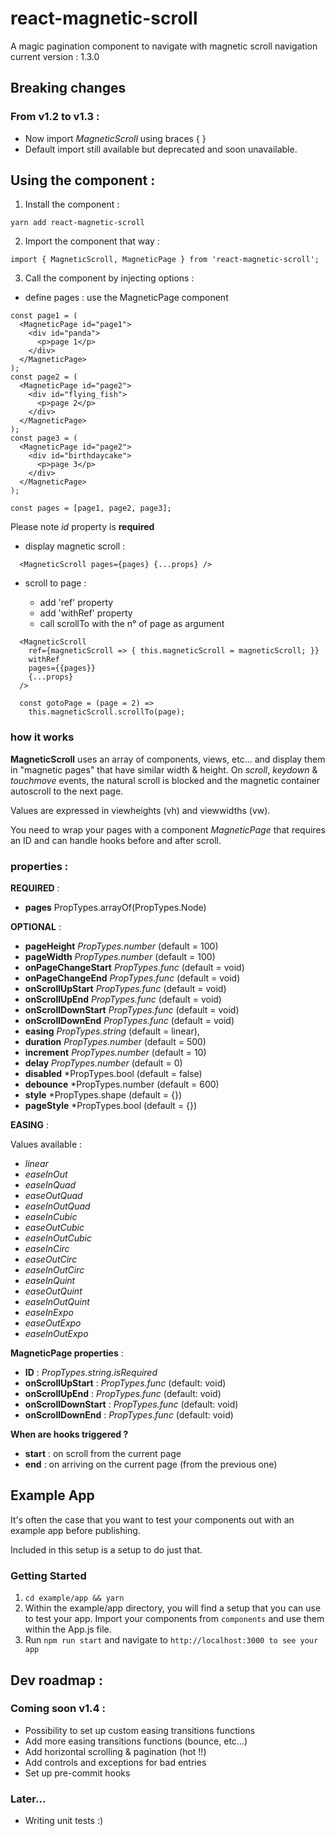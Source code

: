 
# react-magnetic-scroll

A magic pagination component to navigate with magnetic scroll navigation
current version : 1.3.0

## Breaking changes

### From v1.2 to v1.3 :

* Now import *MagneticScroll* using braces { }
* Default import still available but deprecated and soon unavailable.

## Using the component :
1. Install the component :

 ```yarn add react-magnetic-scroll```

2. Import the component that way :

 ```import { MagneticScroll, MagneticPage } from 'react-magnetic-scroll';```

3. Call the component by injecting options :

  * define pages : use the MagneticPage component

  ```
  const page1 = (
    <MagneticPage id="page1">
      <div id="panda">
        <p>page 1</p>
      </div>
    </MagneticPage>
  );
  const page2 = (
    <MagneticPage id="page2">
      <div id="flying_fish">
        <p>page 2</p>
      </div>
    </MagneticPage>
  );
  const page3 = (
    <MagneticPage id="page2">
      <div id="birthdaycake">
        <p>page 3</p>
      </div>
    </MagneticPage>
  );

  const pages = [page1, page2, page3];
  ```
  Please note *id* property is __required__

  * display magnetic scroll :

  ```
    <MagneticScroll pages={pages} {...props} />
  ```

  * scroll to page :

    * add 'ref' property
    * add 'withRef' property
    * call scrollTo with the n° of page as argument

  ```
    <MagneticScroll
      ref={magneticScroll => { this.magneticScroll = magneticScroll; }}
      withRef
      pages={{pages}}
      {...props}
    />
  ```

  ```
    const gotoPage = (page = 2) =>
      this.magneticScroll.scrollTo(page);
  ```

### how it works

__MagneticScroll__ uses an array of components, views, etc... and display them in "magnetic pages" that have similar width & height. On *scroll*, *keydown* & *touchmove* events, the natural scroll is blocked and the magnetic container autoscroll to the next page.

Values are expressed in viewheights (vh) and viewwidths (vw).

You need to wrap your pages with a component *MagneticPage* that requires an ID and can handle hooks before and after scroll.

### properties :

__REQUIRED__ :

* **pages** PropTypes.arrayOf(PropTypes.Node)

__OPTIONAL__ :

* **pageHeight** *PropTypes.number* (default = 100)
* **pageWidth** *PropTypes.number* (default = 100)
* **onPageChangeStart** *PropTypes.func* (default = void)
* **onPageChangeEnd** *PropTypes.func* (default = void)
* **onScrollUpStart** *PropTypes.func* (default = void)
* **onScrollUpEnd** *PropTypes.func* (default = void)
* **onScrollDownStart** *PropTypes.func* (default = void)
* **onScrollDownEnd** *PropTypes.func* (default = void)
* **easing** *PropTypes.string* (default = linear),
* **duration** *PropTypes.number* (default = 500)
* **increment** *PropTypes.number* (default = 10)
* **delay** *PropTypes.number* (default = 0)
* **disabled** *PropTypes.bool (default = false)
* **debounce** *PropTypes.number (default = 600)
* **style** *PropTypes.shape (default = {})
* **pageStyle** *PropTypes.bool (default = {})

__EASING__ :

Values available :

* *linear*
* *easeInOut*
* *easeInQuad*
* *easeOutQuad*
* *easeInOutQuad*
* *easeInCubic*
* *easeOutCubic*
* *easeInOutCubic*
* *easeInCirc*
* *easeOutCirc*
* *easeInOutCirc*
* *easeInQuint*
* *easeOutQuint*
* *easeInOutQuint*
* *easeInExpo*
* *easeOutExpo*
* *easeInOutExpo*

__MagneticPage properties__ :

* **ID** : *PropTypes.string.isRequired*
* **onScrollUpStart** : *PropTypes.func* (default: void)
* **onScrollUpEnd** : *PropTypes.func* (default: void)
* **onScrollDownStart** : *PropTypes.func* (default: void)
* **onScrollDownEnd** : *PropTypes.func* (default: void)

__When are hooks triggered ?__

* __start__ : on scroll from the current page
* __end__ : on arriving on the current page (from the previous one)

## Example App
It's often the case that you want to test your components out with an example app before publishing.

Included in this setup is a setup to do just that.

### Getting Started
1. `cd example/app && yarn`
2.  Within the example/app directory, you will find a setup that you can use to test your app.  Import your components from `components` and use them within the App.js file.
3. Run `npm run start` and navigate to `http://localhost:3000 to see your app`


## Dev roadmap :

### Coming soon v1.4 :

* Possibility to set up custom easing transitions functions
* Add more easing transitions functions (bounce, etc...)
* Add horizontal scrolling & pagination (hot !!)
* Add controls and exceptions for bad entries
* Set up pre-commit hooks

### Later...

* Writing unit tests :)
